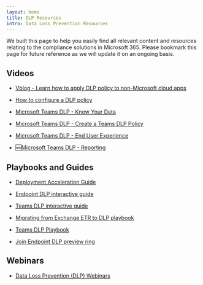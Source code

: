```yaml
---
layout: home
title: DLP Resources
intro: Data Loss Prevention Resources
---
```


We built this page to help you easily find all relevant content and resources relating to the compliance solutions in Microsoft 365. Please bookmark this page for future reference as we will update it on an ongoing basis.

## Videos
* [Vblog - Learn how to apply DLP policy to non-Microsoft cloud apps](https://techcommunity.microsoft.com/t5/security-compliance-identity/new-video-blog-apply-dlp-policies-to-non-microsoft-cloud/ba-p/2262054)

* [How to configure a DLP policy](https://youtu.be/f4rTTLuSw4c)

* [Microsoft Teams DLP - Know Your Data](https://aka.ms/MIPC/teamsdlpvideo1)

* [Microsoft Teams DLP - Create a Teams DLP Policy](https://aka.ms/MIPC/teamsdlpvideo2)

* [Microsoft Teams DLP - End User Experience](https://aka.ms/MIPC/teamsdlpvideo3)

*  🆕[Microsoft Teams DLP - Reporting](https://aka.ms/MIPC/mipc/extendDLPpolicy)


## Playbooks and Guides
* [Deployment Acceleration Guide](../../dag/mip-dlp)

* [Endpoint DLP interactive guide](https://microsoft-dlp-endpoints.immersivelearning.online/)

* [Teams DLP interactive guide](https://microsoft-teams-dlp.immersivelearning.online/)

* [Migrating from Exchange ETR to DLP playbook](https://aka.ms/mipc/ETRmigration)

* [Teams DLP Playbook](https://techcommunity.microsoft.com/t5/microsoft-security-and/microsoft-teams-dlp-playbook/bc-p/2073005#M4743)

* [Join Endpoint DLP preview ring](https://aka.ms/MIPC/EndpointDLP-PreviewRing)

## Webinars
* [Data Loss Prevention (DLP) Webinars](../../webinars#data-loss-prevention)
